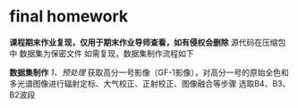 # final homework
**课程期末作业复现，仅用于期末作业导师查看，如有侵权会删除**
源代码在压缩包中
数据集为保密文件
如需复现，数据集制作流程如下

**数据集制作**
*1、预处理*
获取高分一号影像（GF-1影像），对高分一号的原始全色和多光谱图像进行辐射定标、大气校正、正射校正、图像融合等步骤
选取B4、B3、B2波段
